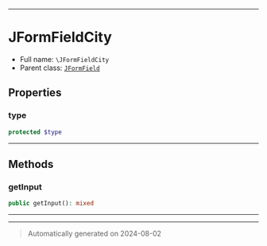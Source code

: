 ***

# JFormFieldCity





* Full name: `\JFormFieldCity`
* Parent class: [`JFormField`](./JFormField.md)



## Properties


### type



```php
protected $type
```






***

## Methods


### getInput



```php
public getInput(): mixed
```












***


***
> Automatically generated on 2024-08-02
